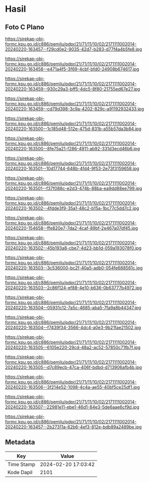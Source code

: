 # Hasil

## Foto C Plano

https://sirekap-obj-formc.kpu.go.id/c886/pemilu/pdpr/21/71/11/10/02/2171111002014-20240220-163457--f29cd0e2-9035-42d7-b283-d77f4a4b5fe8.jpg

https://sirekap-obj-formc.kpu.go.id/c886/pemilu/pdpr/21/71/11/10/02/2171111002014-20240220-163458--e471a4f5-3f69-4cbf-bfd0-24908b674617.jpg

https://sirekap-obj-formc.kpu.go.id/c886/pemilu/pdpr/21/71/11/10/02/2171111002014-20240220-163459--930c29a3-bff5-4dc5-8f80-21755ed67e27.jpg

https://sirekap-obj-formc.kpu.go.id/c886/pemilu/pdpr/21/71/11/10/02/2171111002014-20240220-163459--cd79d398-3c9a-4202-829c-a91192932433.jpg

https://sirekap-obj-formc.kpu.go.id/c886/pemilu/pdpr/21/71/11/10/02/2171111002014-20240220-163500--1c185d48-512e-475d-831b-a55b57da3b84.jpg

https://sirekap-obj-formc.kpu.go.id/c886/pemilu/pdpr/21/71/11/10/02/2171111002014-20240220-163500--8fe75a21-f286-4911-ab92-331d3ecd46b6.jpg

https://sirekap-obj-formc.kpu.go.id/c886/pemilu/pdpr/21/71/11/10/02/2171111002014-20240220-163501--10d17744-648b-4fd4-9f53-2e73f3159658.jpg

https://sirekap-obj-formc.kpu.go.id/c886/pemilu/pdpr/21/71/11/10/02/2171111002014-20240220-163501--f37f088c-e2d3-474b-88ba-ea9dd88ee799.jpg

https://sirekap-obj-formc.kpu.go.id/c886/pemilu/pdpr/21/71/11/10/02/2171111002014-20240220-163502--4fdde3f9-35a1-48c2-b15a-1bc77c5dd7c2.jpg

https://sirekap-obj-formc.kpu.go.id/c886/pemilu/pdpr/21/71/11/10/02/2171111002014-20240220-154658--ffe820e7-7da2-4caf-89bf-2e467a07df45.jpg

https://sirekap-obj-formc.kpu.go.id/c886/pemilu/pdpr/21/71/11/10/02/2171111002014-20240220-163502--45b193a8-cbe7-4d23-bb1d-059a193078f0.jpg

https://sirekap-obj-formc.kpu.go.id/c886/pemilu/pdpr/21/71/11/10/02/2171111002014-20240220-163503--3c536000-bc2f-40a5-adb0-054fe688561c.jpg

https://sirekap-obj-formc.kpu.go.id/c886/pemilu/pdpr/21/71/11/10/02/2171111002014-20240220-163503--2c86f124-ef88-4e10-b636-0b63777b4972.jpg

https://sirekap-obj-formc.kpu.go.id/c886/pemilu/pdpr/21/71/11/10/02/2171111002014-20240220-163504--05931c12-7a5c-4685-aba5-7fa9a8b44347.jpg

https://sirekap-obj-formc.kpu.go.id/c886/pemilu/pdpr/21/71/11/10/02/2171111002014-20240220-163504--f7439f34-3566-4dc4-a0e3-9b21fae21502.jpg

https://sirekap-obj-formc.kpu.go.id/c886/pemilu/pdpr/21/71/11/10/02/2171111002014-20240220-163505--6105e220-29cd-48a2-ac52-57850c71fb7f.jpg

https://sirekap-obj-formc.kpu.go.id/c886/pemilu/pdpr/21/71/11/10/02/2171111002014-20240220-163505--d7c89ecb-47ca-406f-bdbd-d713906afb4b.jpg

https://sirekap-obj-formc.kpu.go.id/c886/pemilu/pdpr/21/71/11/10/02/2171111002014-20240220-163506--3f214e52-1098-4c4a-ae55-40bf5ce25df1.jpg

https://sirekap-obj-formc.kpu.go.id/c886/pemilu/pdpr/21/71/11/10/02/2171111002014-20240220-163507--22981e11-ebe1-46d1-84e3-5de6aae6cf9d.jpg

https://sirekap-obj-formc.kpu.go.id/c886/pemilu/pdpr/21/71/11/10/02/2171111002014-20240220-163457--2b27311a-62b6-4ef3-812e-bdb89a2489be.jpg


## Metadata

| Key        | Value               |
| ---------- | ------------------- |
| Time Stamp | 2024-02-20 17:03:42 |
| Kode Dapil | 2101                |



